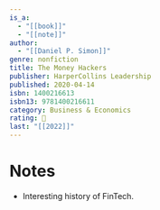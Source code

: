 ```yaml
---
is_a:
  - "[[book]]"
  - "[[note]]"
author:
  - "[[Daniel P. Simon]]"
genre: nonfiction
title: The Money Hackers
publisher: HarperCollins Leadership
published: 2020-04-14
isbn: 1400216613
isbn13: 9781400216611
category: Business & Economics
rating: 🤞
last: "[[2022]]"
---
```

# Notes
- Interesting history of FinTech.

